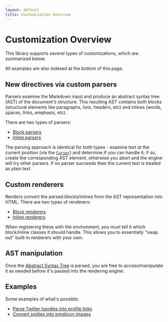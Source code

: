```yaml
---
layout: default
title: Customization Overview
---
```


Customization Overview
======================

This library supports several types of customizations, which are summarized below.

All examples are also indexed at the bottom of this page.

## New directives via custom parsers

Parsers examine the Markdown input and produce an abstract syntax tree (AST) of the document's structure.
This resulting AST contains both blocks (structural elements like paragraphs, lists, headers, etc) and inlines (words, spaces, links, emphasis, etc).

There are two types of parsers:

- [Block parsers](/0.19/customization/block-parsing/)
- [Inline parsers](/0.19/customization/inline-parsing/)

The parsing approach is identical for both types - examine text at the current position (via the [`Cursor`](/0.19/customization/cursor/)) and determine if you can handle it;
if so, create the corresponding AST element,
otherwise you abort and the engine will try other parsers.  If no parser succeeds then the current text is treated as plain text.

## Custom renderers

Renders convert the parsed blocks/inlines from the AST representation into HTML.  There are two types of renderers:

- [Block renderers](/0.19/customization/block-rendering/)
- [Inline renderers](/0.19/customization/inline-rendering/)

When registering these with the environment, you must tell it which block/inline classes it should handle.  This allows you
to essentially "swap out" built-in renderers with your own.

## AST manipulation

Once the [Abstract Syntax Tree](/0.19/customization/abstract-syntax-tree/) is parsed, you are free to access/manipulate it as needed before it's passed into the rendering engine.

## Examples

Some examples of what's possible:

* [Parse Twitter handles into profile links](/0.19/customization/inline-parsing#example-1---twitter-handles)
* [Convert smilies into emoticon images](/0.19/customization/inline-parsing#example-2---emoticons)
